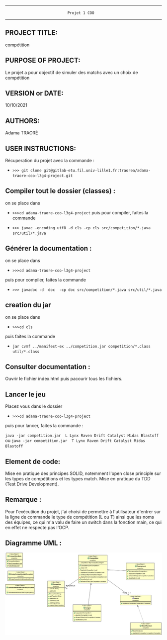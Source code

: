 ------------------------------------------------------------------------
                                Projet 1 COO
------------------------------------------------------------------------
## PROJECT TITLE:

  compétition

## PURPOSE OF PROJECT:

  Le projet a pour objectif de simuler des matchs avec un choix de compétition

## VERSION or DATE:

  10/10/2021

## AUTHORS:

  Adama TRAORÉ

## USER INSTRUCTIONS:

  Récuperation du projet avec la commande :

  * `>>> git clone git@gitlab-etu.fil.univ-lille1.fr:traorea/adama-traore-coo-l3g4-project.git `


  ## Compiler tout le dossier (classes) :

  on se place dans 
  * `>>>cd adama-traore-coo-l3g4-project`
  puis pour compiler, faites la commande 

 *  `>>> javac -encoding utf8 -d cls -cp cls src/competition/*.java src/util/*.java`


  ## Générer la documentation :
  
   on se place dans 
  * `>>>cd adama-traore-coo-l3g4-project`

  puis pour compiler, faites la commande 
  
  * `>>> javadoc -d  doc  -cp doc src/competition/*.java src/util/*.java`


  ## creation du jar

  on se place dans 
  * `>>>cd cls`

  puis faites la commande
  * `jar cvmf ../manifest-ex ../competition.jar competition/*.class util/*.class`


  ## Consulter documentation :

Ouvrir le fichier index.html puis pacourir tous les fichiers.

## Lancer le jeu

Placez vous dans le dossier
* `>>>cd adama-traore-coo-l3g4-project`

puis pour lancer, faites la commande :

`java -jar competition.jar  L Lynx Raven Drift Catalyst Midas Blastoff ` ou `java -jar competition.jar  T Lynx Raven Drift Catalyst Midas Blastoff `

## Element de code:
  Mise en pratique des principes SOLID, notemment l'open close principle sur les types de compétitions et les types match. Mise en pratique du TDD (Test Drive Development).

## Remarque :
  Pour l'exécutiion du projet, j'ai choisi de permettre à l'utilisateur d'entrer sur la ligne de commande le type de compétition (L ou T) ainsi que les noms des équipes, ce qui m'a valu de faire un switch dans la fonction main, ce qui en effet ne respecte pas l'OCP.
## Diagramme UML :
![Screenshot](src/uml/diagramme.png)
